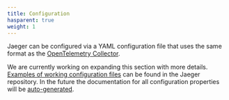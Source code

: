 ```yaml
---
title: Configuration
hasparent: true
weight: 1
---
```


Jaeger can be configured via a YAML configuration file that uses the same format as the [OpenTelemetry Collector](https://opentelemetry.io/docs/collector/configuration/).

We are currently working on expanding this section with more details. [Examples of working configuration files](https://github.com/jaegertracing/jaeger/tree/main/cmd/jaeger) can be found in the Jaeger repository. In the future the documentation for all configuration properties will be [auto-generated](https://github.com/jaegertracing/jaeger/issues/6186).
